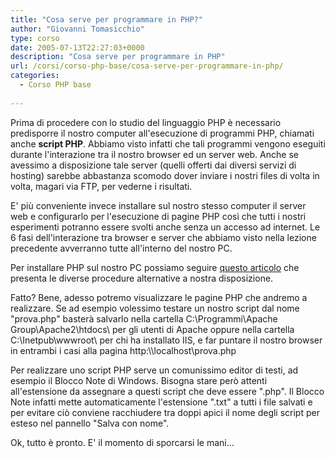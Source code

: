 ```yaml
---
title: "Cosa serve per programmare in PHP?"
author: "Giovanni Tomasicchio"
type: corso
date: 2005-07-13T22:27:03+0000
description: "Cosa serve per programmare in PHP"
url: /corsi/corso-php-base/cosa-serve-per-programmare-in-php/
categories:
  - Corso PHP base
  
---
```

Prima di procedere con lo studio del linguaggio PHP è necessario predisporre il nostro computer all'esecuzione di programmi PHP, chiamati anche **script PHP**. Abbiamo visto infatti che tali programmi vengono eseguiti durante l'interazione tra il nostro browser ed un server web. Anche se avessimo a disposizione tale server (quelli offerti dai diversi servizi di hosting) sarebbe abbastanza scomodo dover inviare i nostri files di volta in volta, magari via FTP, per vederne i risultati.

E' più conveniente invece installare sul nostro stesso computer il server web e configurarlo per l'esecuzione di pagine PHP così che tutti i nostri esperimenti potranno essere svolti anche senza un accesso ad internet. Le 6 fasi dell'interazione tra browser e server che abbiamo visto nella lezione precedente avverranno tutte all'interno del nostro PC.

Per installare PHP sul nostro PC possiamo seguire [questo articolo](articoli/installare-php/) che presenta le diverse procedure alternative a nostra disposizione.

Fatto? Bene, adesso potremo visualizzare le pagine PHP che andremo a realizzare. Se ad esempio volessimo testare un nostro script dal nome "prova.php" basterà salvarlo nella cartella C:\\Programmi\\Apache Group\\Apache2\\htdocs\\ per gli utenti di Apache oppure nella cartella C:\\Inetpub\\wwwroot\\ per chi ha installato IIS, e far puntare il nostro browser in entrambi i casi alla pagina http:\\\\localhost\\prova.php

Per realizzare uno script PHP serve un comunissimo editor di testi, ad esempio il Blocco Note di Windows. Bisogna stare però attenti all'estensione da assegnare a questi script che deve essere ".php". Il Blocco Note infatti mette automaticamente l'estensione ".txt" a tutti i file salvati e per evitare ciò conviene racchiudere tra doppi apici il nome degli script per esteso nel pannello "Salva con nome".

Ok, tutto è pronto. E' il momento di sporcarsi le mani...